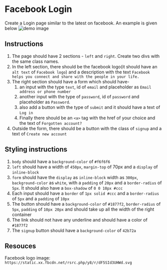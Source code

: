 # Facebook Login

Create a Login page similar to the latest on facebook. An example is given below
![demo image]()

## Instructions

1. The page should have 2 sections - `left` and `right`. Create two divs with the same class names.
2. In the left section, there should be the facebook logo(it should have an `alt text` of `Facebook logo`) and a description with the text `Facebook helps you connect and share with the people in your life.`
3. The right section should have a form which should have-
   1. an input with the type `text`, id of `email` and placeholder as `Email address or phone number`
   2. another input with the type of `password`, id of `password` and placeholder as `Password`.
   3. also add a button with the type of `submit` and it should have a text of `Log in`
   4. Finally there should be an `<a>` tag with the href of your choice and the text of `Forgotten account?`
4. Outside the form, there should be a button with the class of `signup` and a text of `Create new account`

## Styling instructions

1. `body` should have a `background-color` of `#f6f6f6`
2. `left` should have a width of `450px`, `margin-top` of 70px and a `display` of `inline-block`
3. `form` should have the `display` as `inline-block` width as `300px`, `background-color` as `white`, with a `padding` of `20px` and a `border-radius` of `5px`. It should also have a `box-shadow` of `0 0 10px #ccc`
4. Each input should have a `border` of `1px solid #ccc` and a `border-radius` of `5px` and a `padding` of `10px`
5. The button should have a `background-color` of `#1877f2`, `border-radius` of `5px`, `padding` of `10px 20px` and should take up all the width of the right container
6. The link should not have any underline and should have a color of `#1877f2`
7. The `signup` button should have a `background-color` of `42b72a`

## Resouces

Facebook logo image: `https://static.xx.fbcdn.net/rsrc.php/y8/r/dF5SId3UHWd.svg`
